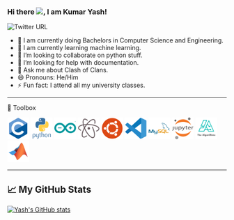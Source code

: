 ### Hi there <img src="https://raw.githubusercontent.com/MartinHeinz/MartinHeinz/master/wave.gif" width="30px">, I am Kumar Yash!

![Twitter URL](https://img.shields.io/twitter/url?style=social&url=https%3A%2F%2Ftwitter.com%2FkumarYash_18)

- 🔭 I am currently doing Bachelors in Computer Science and Engineering.
- 🌱 I am currently learning machine learning.
- 👯 I’m looking to collaborate on python stuff.
- 🤔 I’m looking for help with documentation.
- 💬 Ask me about Clash of Clans.
- 😄 Pronouns: He/Him
- ⚡ Fun fact: I attend all my university classes.

---

🧰 Toolbox

<img src="https://github.com/devicons/devicon/blob/master/icons/c/c-original.svg" alt="C Logo" width="50" height="50"/> <img src="https://github.com/devicons/devicon/blob/master/icons/python/python-original-wordmark.svg" alt="Python Logo" width="50" height="50"/> <img src="https://github.com/devicons/devicon/blob/master/icons/arduino/arduino-original.svg" alt="Arduino Logo" width="50" height="50"/> <img src="https://github.com/devicons/devicon/blob/master/icons/atom/atom-original.svg" alt="Atom Logo" width="50" height="50"/> <img src="https://github.com/devicons/devicon/blob/master/icons/ubuntu/ubuntu-plain.svg" alt="Ubuntu Logo" width="50" height="50"/> <img src="https://github.com/devicons/devicon/blob/master/icons/vscode/vscode-original.svg" alt="VSCode Logo" width="50" height="50"/> <img src="https://github.com/devicons/devicon/blob/master/icons/mysql/mysql-original-wordmark.svg" alt="MySQL Logo" width="50" height="50"/> <img src="https://github.com/devicons/devicon/blob/master/icons/jupyter/jupyter-original-wordmark.svg" alt="Jupyter Logo" width="50" height="50"/> <img src="https://github.com/devicons/devicon/blob/master/icons/thealgorithms/thealgorithms-original-wordmark.svg" alt="TheAlgorithms Logo" width="50" height="50"/> <img src="https://github.com/devicons/devicon/blob/master/icons/matlab/matlab-original.svg" alt="MatLab Logo" width="50" height="50"/>

---

## &#x1f4c8; My GitHub Stats

[![Yash's GitHub stats](https://github-readme-stats.vercel.app/api?username=kumaryash18&theme=synthwave)](https://github.com/anuraghazra/github-readme-stats)
